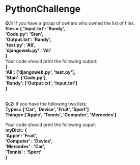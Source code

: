 # PythonChallenge

<b>Q.1:</b> If you have a group of owners who owned the list of files:<br>
<b>files = {
    'Input.txt': 'Randy',<br>
    'Code.py': 'Stan',<br>
    'Output.txt': 'Randy',<br>
    'test.py': 'Ali',<br>
    'djangoweb.py' : 'Ali'<br>
}</b> <br>
Your code should print the following output:<br> 
<b>{<br>
 'Ali': ['djangoweb.py', 'test.py'], <br>
 'Stan': ['Code.py'], <br>
 'Randy': ['Output.txt', 'Input.txt'] <br>
}</b>
<br> <br>

<b>Q.2:</b> If you have the following two lists:<br>
<b>Types= ['Car', 'Device', 'Fruit', 'Sport'] </b> <br>
<b>Things= ['Apple', 'Tennis', 'Computer', 'Mercedes'] </b> <br>

Your code should print the following ouput: <br>
<b>myDict= { <br>
    'Apple': 'Fruit', <br>
    'Computer' : 'Device', <br>
    'Mercedes' : 'Car', <br>
    'Tennis' : 'Sport' <br>
   }</b>
    

